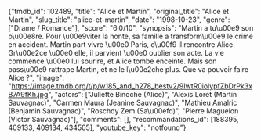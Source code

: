 {"tmdb_id": 102489, "title": "Alice et Martin", "original_title": "Alice et Martin", "slug_title": "alice-et-martin", "date": "1998-10-23", "genre": ["Drame / Romance"], "score": "6.0/10", "synopsis": "Martin a tu\u00e9 son p\u00e8re. Pour \u00e9viter la honte, sa famille a transform\u00e9 le crime en accident. Martin part vivre \u00e0 Paris, o\u00f9 il rencontre Alice. Gr\u00e2ce \u00e0 elle, il parvient \u00e0 oublier son acte. La vie commence \u00e0 lui sourire, et Alice tombe enceinte. Mais son pass\u00e9 rattrape Martin, et ne le l\u00e2che plus. Que va pouvoir faire Alice ?", "image": "https://image.tmdb.org/t/p/w185_and_h278_bestv2/9IwtR0iolypfZbDrPk3xB7A9fKh.jpg", "actors": ["Juliette Binoche (Alice)", "Alexis Loret (Martin Sauvagnac)", "Carmen Maura (Jeanine Sauvagnac)", "Mathieu Amalric (Benjamin Sauvagnac)", "Roschdy Zem (Sa\u00efd)", "Pierre Maguelon (Victor Sauvagnac)"], "comments": [], "recommandations_id": [188395, 409133, 409134, 434505], "youtube_key": "notfound"}